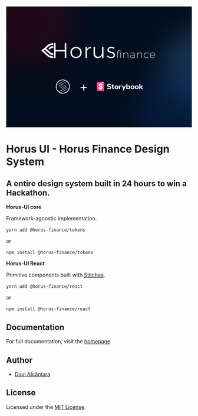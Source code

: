 ![](.github/Horus-UI.jpg)
# Horus UI - Horus Finance Design System

## A entire design system built in 24 hours to win a Hackathon.

**Horus-UI core**

Framework-agnostic implementation.

```
yarn add @horus-finance/tokens
```
or
```
npm install @horus-finance/tokens
```

**Horus-UI React**

Primitive components built with [Stitches](https://stitches.dev/).

```
yarn add @horus-finance/react
```
or
```
npm install @horus-finance/react
```

## Documentation

For full documentation, visit the [homepage](https://davialc.github.io/Horus-UI/)

## Author

- [Davi Alcântara](https://www.linkedin.com/in/davialcantara/)

## License

Licensed under the [MIT License](/LICENSE.md).
